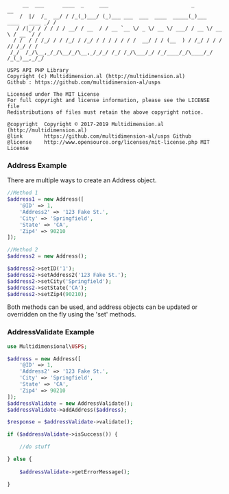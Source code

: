          __  ___      ____  _     ___                           _                    __
        /  |/  /_  __/ / /_(_)___/ (_)___ ___  ___  ____  _____(_)___  ____   ____ _/ /
       / /|_/ / / / / / __/ / __  / / __ `__ \/ _ \/ __ \/ ___/ / __ \/ __ \ / __ `/ /
      / /  / / /_/ / / /_/ / /_/ / / / / / / /  __/ / / (__  ) / /_/ / / / // /_/ / /
     /_/  /_/\__,_/_/\__/_/\__,_/_/_/ /_/ /_/\___/_/ /_/____/_/\____/_/ /_(_)__,_/_/
  
    USPS API PHP Library
    Copyright (c) Multidimension.al (http://multidimension.al)
    Github : https://github.com/multidimension-al/usps
  
    Licensed under The MIT License
    For full copyright and license information, please see the LICENSE file
    Redistributions of files must retain the above copyright notice.
  
    @copyright  Copyright © 2017-2019 Multidimension.al (http://multidimension.al)
    @link       https://github.com/multidimension-al/usps Github
    @license    http://www.opensource.org/licenses/mit-license.php MIT License

### Address Example

There are multiple ways to create an Address object.

```php
//Method 1
$address1 = new Address([
    '@ID' => 1,
    'Address2' => '123 Fake St.',
    'City' => 'Springfield',
    'State' => 'CA',
    'Zip4' => 90210
]);

//Method 2
$address2 = new Address();

$address2->setID('1');
$address2->setAddress2('123 Fake St.');
$address2->setCity('Springfield');
$address2->setState('CA');
$address2->setZip4(90210);
```

Both methods can be used, and address objects can be updated or overridden on the fly using the 'set' methods.
 
### AddressValidate Example

```php
use Multidimensional\USPS;

$address = new Address([
    '@ID' => 1,
    'Address2' => '123 Fake St.',
    'City' => 'Springfield',
    'State' => 'CA',
    'Zip4' => 90210
]);
$addressValidate = new AddressValidate();
$addressValidate->addAddress($address);

$response = $addressValidate->validate();

if ($addressValidate->isSuccess()) {

    //do stuff

} else {
    
    $addressValidate->getErrorMessage();

}
```